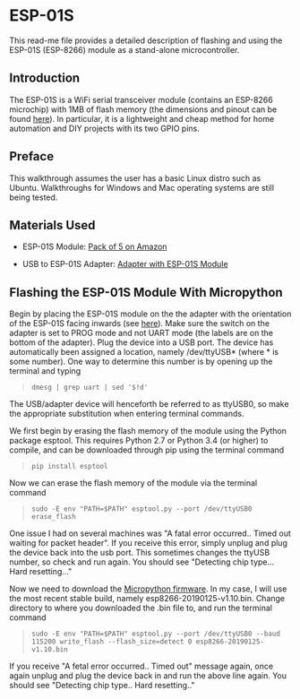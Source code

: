 # ESP-01S
This read-me file provides a detailed description of flashing and using the ESP-01S (ESP-8266) module as a stand-alone microcontroller.  

## Introduction
The ESP-01S is a WiFi serial transceiver module (contains an ESP-8266 microchip) with 1MB of flash memory (the dimensions and pinout can be found [here](https://github.com/hallb2/ESP01S/blob/master/Pictures/ESP-01S%20Pin%20Layout.jpeg)). In particular, it is a lightweight and cheap method for home automation and DIY projects with its two GPIO pins. 

## Preface
This walkthrough assumes the user has a basic Linux distro such as Ubuntu. Walkthroughs for Windows and Mac operating systems are still being tested. 

## Materials Used 
- ESP-01S Module: [Pack of 5 on Amazon](https://www.amazon.com/DIYmall-ESP8266-ESP-01S-Serial-Transceiver/dp/B07LBD33NT/ref=sr_1_6?crid=1KOD0CXA9RMBZ&keywords=diymall+esp8266&qid=1556118754&s=electronics&sprefix=DIYmall+esp%2Cbeauty%2C132&sr=1-6)

- USB to ESP-01S Adapter: [Adapter with ESP-01S Module](https://www.amazon.com/ESP-01S-ESP8266-Wireless-Adapter-4-5-5-5V/dp/B07KF119YB/ref=pd_cp_147_1?pd_rd_w=WmEpL&pf_rd_p=ef4dc990-a9ca-4945-ae0b-f8d549198ed6&pf_rd_r=8EAED7B3EFC142PAMDQY&pd_rd_r=0d0aba62-66a3-11e9-bbed-57e65051719f&pd_rd_wg=fm7pu&pd_rd_i=B07KF119YB&psc=1&refRID=8EAED7B3EFC142PAMDQY)

## Flashing the ESP-01S Module With Micropython
Begin by placing the ESP-01S module on the the adapter with the orientation of the ESP-01S facing inwards (see [here](https://github.com/hallb2/ESP01S/blob/master/Pictures/ESP-01S%20Orientation%20with%20Adapter.jpg)). Make sure the switch on the adapter is set to PROG mode and not UART mode (the labels are on the bottom of the adapter). Plug the device into a USB port. The device has automatically been assigned a location, namely /dev/ttyUSB* (where * is some number). One way to determine this number is by opening up the terminal and typing 

> `dmesg | grep uart | sed '$!d'`

The USB/adapter device will henceforth be referred to as ttyUSB0, so make the appropriate substitution when entering terminal commands. 

We first begin by erasing the flash memory of the module using the Python package esptool. This requires Python 2.7 or Python 3.4 (or higher) to compile, and can be downloaded through pip using the terminal command

> `pip install esptool`

Now we can erase the flash memory of the module via the terminal command

> `sudo -E env "PATH=$PATH" esptool.py --port /dev/ttyUSB0 erase_flash`

One issue I had on several machines was "A fatal error occurred.. Timed out waiting for packet header". If you receive this error, simply unplug and plug the device back into the usb port. This sometimes changes the ttyUSB number, so check and run again. You should see "Detecting chip type... Hard resetting..." 

Now we need to download the <a href="https://micropython.org/download#esp8266">Micropython firmware</a>. In my case, I will use the most recent stable build, namely esp8266-20190125-v1.10.bin. Change directory to where you downloaded the .bin file to, and run the terminal command

> `sudo -E env "PATH=$PATH" esptool.py --port /dev/ttyUSB0 --baud 115200 write_flash --flash_size=detect 0 esp8266-20190125-v1.10.bin`

If you receive "A fetal error occurred.. Timed out" message again, once again unplug and plug the device back in and run the above line again. You should see "Detecting chip type.. Hard resetting.."
